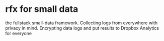 rfx for small data
===
the fullstack small-data framework.
Collecting logs from everywhere with privacy in mind.
Encrypting data logs and put results to Dropbox
Analytics for everyone


